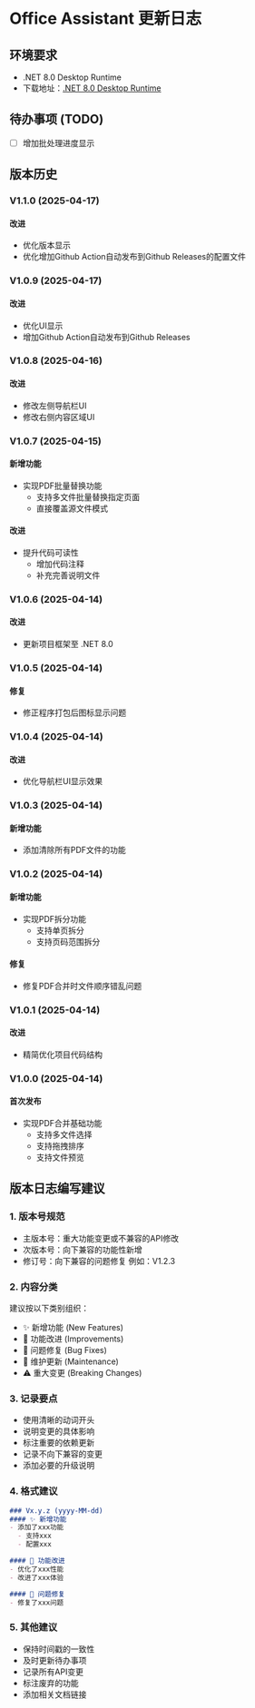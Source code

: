 # Office Assistant 更新日志

## 环境要求
- .NET 8.0 Desktop Runtime
- 下载地址：[.NET 8.0 Desktop Runtime](https://dotnet.microsoft.com/zh-cn/download/dotnet/thank-you/runtime-desktop-8.0.4-windows-x64-installer)

## 待办事项 (TODO)
- [ ] 增加批处理进度显示

## 版本历史
### V1.1.0 (2025-04-17)
#### 改进
- 优化版本显示
- 优化增加Github Action自动发布到Github Releases的配置文件
### V1.0.9 (2025-04-17)
#### 改进
- 优化UI显示
- 增加Github Action自动发布到Github Releases
### V1.0.8 (2025-04-16)
#### 改进
- 修改左侧导航栏UI
- 修改右侧内容区域UI

### V1.0.7 (2025-04-15)
#### 新增功能
- 实现PDF批量替换功能
  - 支持多文件批量替换指定页面
  - 直接覆盖源文件模式
#### 改进
- 提升代码可读性
  - 增加代码注释
  - 补充完善说明文件

### V1.0.6 (2025-04-14)
#### 改进
- 更新项目框架至 .NET 8.0

### V1.0.5 (2025-04-14)
#### 修复
- 修正程序打包后图标显示问题

### V1.0.4 (2025-04-14)
#### 改进
- 优化导航栏UI显示效果

### V1.0.3 (2025-04-14)
#### 新增功能
- 添加清除所有PDF文件的功能

### V1.0.2 (2025-04-14)
#### 新增功能
- 实现PDF拆分功能
  - 支持单页拆分
  - 支持页码范围拆分

#### 修复
- 修复PDF合并时文件顺序错乱问题

### V1.0.1 (2025-04-14)
#### 改进
- 精简优化项目代码结构

### V1.0.0 (2025-04-14)
#### 首次发布
- 实现PDF合并基础功能
  - 支持多文件选择
  - 支持拖拽排序
  - 支持文件预览

## 版本日志编写建议

### 1. 版本号规范
- 主版本号：重大功能变更或不兼容的API修改
- 次版本号：向下兼容的功能性新增
- 修订号：向下兼容的问题修复
例如：V1.2.3

### 2. 内容分类
建议按以下类别组织：
- ✨ 新增功能 (New Features)
- 🔄 功能改进 (Improvements)
- 🐛 问题修复 (Bug Fixes)
- 🔧 维护更新 (Maintenance)
- ⚠️ 重大变更 (Breaking Changes)

### 3. 记录要点
- 使用清晰的动词开头
- 说明变更的具体影响
- 标注重要的依赖更新
- 记录不向下兼容的变更
- 添加必要的升级说明

### 4. 格式建议
```markdown
### Vx.y.z (yyyy-MM-dd)
#### ✨ 新增功能
- 添加了xxx功能
  - 支持xxx
  - 配置xxx

#### 🔄 功能改进
- 优化了xxx性能
- 改进了xxx体验

#### 🐛 问题修复
- 修复了xxx问题
```

### 5. 其他建议
- 保持时间戳的一致性
- 及时更新待办事项
- 记录所有API变更
- 标注废弃的功能
- 添加相关文档链接